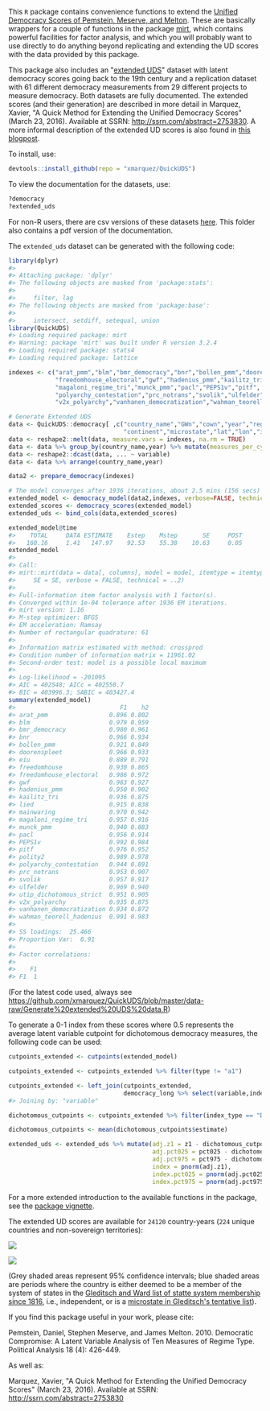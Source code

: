 <!-- README.md is generated from README.Rmd. Please edit that file -->
This `R` package contains convenience functions to extend the [Unified Democracy Scores of Pemstein, Meserve, and Melton](http://www.unified-democracy-scores.org/). These are basically wrappers for a couple of functions in the package [mirt](https://cran.r-project.org/web/packages/mirt/mirt.pdf), which contains powerful facilities for factor analysis, and which you will probably want to use directly to do anything beyond replicating and extending the UD scores with the data provided by this package.

This package also includes an "[extended UDS](https://github.com/xmarquez/QuickUDS/blob/master/csvs-and-pdfs/extended_uds.csv?raw=true)" dataset with latent democracy scores going back to the 19th century and a replication dataset with 61 different democracy measurements from 29 different projects to measure democracy. Both datasets are fully documented. The extended scores (and their generation) are described in more detail in Marquez, Xavier, "A Quick Method for Extending the Unified Democracy Scores" (March 23, 2016). Available at SSRN: <http://ssrn.com/abstract=2753830>. A more informal description of the extended UD scores is also found in [this blogpost](http://abandonedfootnotes.blogspot.co.nz/2016/03/artisanal-democracy-data-quick-and-easy.html).

To install, use:

``` r
devtools::install_github(repo = "xmarquez/QuickUDS")
```

To view the documentation for the datasets, use:

``` r
?democracy
?extended_uds
```

For non-R users, there are csv versions of these datasets [here](https://github.com/xmarquez/QuickUDS/tree/master/csvs-and-pdfs). This folder also contains a pdf version of the documentation.

The `extended_uds` dataset can be generated with the following code:

``` r
library(dplyr)
#> 
#> Attaching package: 'dplyr'
#> The following objects are masked from 'package:stats':
#> 
#>     filter, lag
#> The following objects are masked from 'package:base':
#> 
#>     intersect, setdiff, setequal, union
library(QuickUDS)
#> Loading required package: mirt
#> Warning: package 'mirt' was built under R version 3.2.4
#> Loading required package: stats4
#> Loading required package: lattice

indexes <- c("arat_pmm","blm","bmr_democracy","bnr","bollen_pmm","doorenspleet","eiu","freedomhouse",
             "freedomhouse_electoral","gwf","hadenius_pmm","kailitz_tri","lied","mainwaring",
             "magaloni_regime_tri","munck_pmm","pacl","PEPS1v","pitf", "polity2",
             "polyarchy_contestation","prc_notrans","svolik","ulfelder","utip_dichotomous_strict",
             "v2x_polyarchy","vanhanen_democratization","wahman_teorell_hadenius")

# Generate Extended UDS
data <- QuickUDS::democracy[ ,c("country_name","GWn","cown","year","region",
                                "continent","microstate","lat","lon","in_system",indexes)]
data <- reshape2::melt(data, measure.vars = indexes, na.rm = TRUE)
data <- data %>% group_by(country_name,year) %>% mutate(measures_per_cy = n()) %>% ungroup()
data <- reshape2::dcast(data, ... ~ variable)
data <- data %>% arrange(country_name,year)

data2 <- prepare_democracy(indexes)

# The model converges after 1936 iterations, about 2.5 mins (156 secs) in my not-special desktop machine
extended_model <- democracy_model(data2,indexes, verbose=FALSE, technical = list(NCYCLES = 2500))
extended_scores <- democracy_scores(extended_model)
extended_uds <- bind_cols(data,extended_scores)

extended_model@time
#>    TOTAL     DATA ESTIMATE    Estep    Mstep       SE     POST 
#>   160.16     1.41   147.97    92.53    55.38    10.63     0.05
extended_model
#> 
#> Call:
#> mirt::mirt(data = data[, columns], model = model, itemtype = itemtype, 
#>     SE = SE, verbose = FALSE, technical = ..2)
#> 
#> Full-information item factor analysis with 1 factor(s).
#> Converged within 1e-04 tolerance after 1936 EM iterations.
#> mirt version: 1.16 
#> M-step optimizer: BFGS 
#> EM acceleration: Ramsay
#> Number of rectangular quadrature: 61
#> 
#> Information matrix estimated with method: crossprod
#> Condition number of information matrix = 11961.02
#> Second-order test: model is a possible local maximum
#> 
#> Log-likelihood = -201095
#> AIC = 402548; AICc = 402550.7
#> BIC = 403996.3; SABIC = 403427.4
summary(extended_model)
#>                             F1    h2
#> arat_pmm                 0.896 0.802
#> blm                      0.979 0.959
#> bmr_democracy            0.980 0.961
#> bnr                      0.966 0.934
#> bollen_pmm               0.921 0.849
#> doorenspleet             0.966 0.933
#> eiu                      0.889 0.791
#> freedomhouse             0.930 0.865
#> freedomhouse_electoral   0.986 0.972
#> gwf                      0.963 0.927
#> hadenius_pmm             0.950 0.902
#> kailitz_tri              0.936 0.875
#> lied                     0.915 0.838
#> mainwaring               0.970 0.942
#> magaloni_regime_tri      0.957 0.916
#> munck_pmm                0.940 0.883
#> pacl                     0.956 0.914
#> PEPS1v                   0.992 0.984
#> pitf                     0.976 0.952
#> polity2                  0.989 0.978
#> polyarchy_contestation   0.944 0.891
#> prc_notrans              0.953 0.907
#> svolik                   0.957 0.917
#> ulfelder                 0.969 0.940
#> utip_dichotomous_strict  0.951 0.905
#> v2x_polyarchy            0.935 0.875
#> vanhanen_democratization 0.934 0.872
#> wahman_teorell_hadenius  0.991 0.983
#> 
#> SS loadings:  25.466 
#> Proportion Var:  0.91 
#> 
#> Factor correlations: 
#> 
#>    F1
#> F1  1
```

(For the latest code used, always see <https://github.com/xmarquez/QuickUDS/blob/master/data-raw/Generate%20extended%20UDS%20data.R>)

To generate a 0-1 index from these scores where 0.5 represents the average latent variable cutpoint for dichotomous democracy measures, the following code can be used:

``` r
cutpoints_extended <- cutpoints(extended_model)

cutpoints_extended <- cutpoints_extended %>% filter(type != "a1")

cutpoints_extended <- left_join(cutpoints_extended,
                                democracy_long %>% select(variable,index_type) %>% distinct())
#> Joining by: "variable"

dichotomous_cutpoints <- cutpoints_extended %>% filter(index_type == "Dichotomous")

dichotomous_cutpoints <- mean(dichotomous_cutpoints$estimate)

extended_uds <- extended_uds %>% mutate(adj.z1 = z1 - dichotomous_cutpoints, 
                                        adj.pct025 = pct025 - dichotomous_cutpoints, 
                                        adj.pct975 = pct975 - dichotomous_cutpoints,
                                        index = pnorm(adj.z1),
                                        index.pct025 = pnorm(adj.pct025),
                                        index.pct975 = pnorm(adj.pct975))
```

For a more extended introduction to the available functions in the package, see the [package vignette](https://github.com/xmarquez/QuickUDS/tree/master/vignettes).

The extended UD scores are available for `24120` country-years (`224` unique countries and non-sovereign territories):

![](README-unnamed-chunk-6-1.png)

![](README-unnamed-chunk-7-1.png)

(Grey shaded areas represent 95% confidence intervals; blue shaded areas are periods where the country is either deemed to be a member of the system of states in the [Gleditsch and Ward list of statte system membership since 1816](http://privatewww.essex.ac.uk/~ksg/statelist.html), i.e., independent, or is a [microstate in Gleditsch's tentative list](http://privatewww.essex.ac.uk/~ksg/statelist.html)).

If you find this package useful in your work, please cite:

Pemstein, Daniel, Stephen Meserve, and James Melton. 2010. Democratic Compromise: A Latent Variable Analysis of Ten Measures of Regime Type. Political Analysis 18 (4): 426-449.

As well as:

Marquez, Xavier, "A Quick Method for Extending the Unified Democracy Scores" (March 23, 2016). Available at SSRN: <http://ssrn.com/abstract=2753830>
